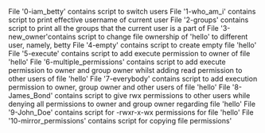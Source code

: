 File '0-iam_betty' contains script to switch users
File '1-who_am_i' contains script to print effective username of current user
File '2-groups' contains script to print all the groups that the current user is a part of
File '3-new_owner'contains script to change file ownership of 'hello' to different user, namely, betty
File '4-empty' contains script to create empty file 'hello'
File '5-execute' contains script to add execute permission to owner of file 'hello'
File '6-multiple_permissions' contains script to add execute permission to owner and group owner whilst adding read permission to other users of file 'hello'
File '7-everybody' contains script to add execution permission to owner, group owner and other users of file 'hello'
File '8-James_Bond' contains script to give rwx permissions to other users while denying all permissions to owner and group owner regarding file 'hello'
File '9-John_Doe' contains script for -rwxr-x-wx permissions for file 'hello'
File '10-mirror_permissions' contains script for copying file permissions'
